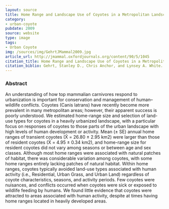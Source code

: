 ```yaml
---
layout: source
title: Home Range and Landscape Use of Coyotes in a Metropolitan Landscape- Conflict or Coexistence?
category: 
- urban-coyote
pubdate: 2009
source: website
type: image
tags:
- Urban Coyote
img: /sources/img/GehrtJMammal2009.jpg
article_url: http://jmammal.oxfordjournals.org/content/90/5/1045
citation_title: Home Range and Landscape Use of Coyotes in a Metropolitan Landscape- Conflict or Coexistence?
citation_biblio: Gehrt, Stanley D., Chris Anchor, and Lynsey A. White. “Home Range and Landscape Use of Coyotes in a Metropolitan Landscape- Conflict or Coexistence?” Journal of Mammalogy 90. 5 (October 15, 2009) 1045–57. DOI 10.1644/08-MAMM-A-277.1.
---
```



### Abstract
An understanding of how top mammalian carnivores respond to urbanization is important for conservation and management of human–wildlife conflicts. Coyotes (Canis latrans) have recently become more prevalent in many metropolitan areas; however, their apparent success is poorly understood. We estimated home-range size and selection of land-use types for coyotes in a heavily urbanized landscape, with a particular focus on responses of coyotes to those parts of the urban landscape with high levels of human development or activity. Mean (± SE) annual home ranges of transient coyotes (X̄ = 26.80 ± 2.95 km2) were larger than those of resident coyotes (X̄ = 4.95 ± 0.34 km2), and home-range size for resident coyotes did not vary among seasons or between age and sex classes. Although most home ranges were associated with natural patches of habitat, there was considerable variation among coyotes, with some home ranges entirely lacking patches of natural habitat. Within home ranges, coyotes typically avoided land-use types associated with human activity (i.e., Residential, Urban Grass, and Urban Land) regardless of coyote characteristics, seasons, and activity periods. Few coyotes were nuisances, and conflicts occurred when coyotes were sick or exposed to wildlife feeding by humans. We found little evidence that coyotes were attracted to areas associated with human activity, despite at times having home ranges located in heavily developed areas.
